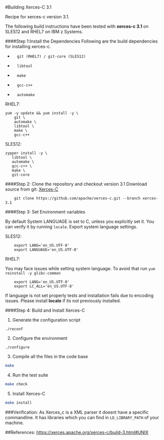 #Building Xerces-C 3.1

Recipe for xerces-c version 3.1.

The following build instructions have been tested with **xerces-c 3.1** on SLES12 and RHEL7 on IBM z Systems.

####Step 1:Install the Dependencies
Following are the build dependencies for installing xerces-c. 
*		git (RHEL7) / git-core (SLES12)
*       libtool
*       make
*       gcc-c++
*       automake

RHEL7:
```
yum -y update && yum install -y \
    git \
    automake \
    libtool \
    make \
    gcc-c++
```

SLES12:
```
zypper install -y \
   libtool \
   automake \
   gcc-c++ \
   make \
   git-core
```

####Step 2: Clone the repository and checkout version 3.1
Download  source from git: [Xerces-C]
```
    git clone https://github.com/apache/xerces-c.git --branch xerces-3.1
```

####Step 3: Set Environment variables

By default System LANGUAGE is set to C, unless you explicitly set it. You can verify it by running ```locale```. Export system language settings.

SLES12:

```
    export LANG='en_US.UTF-8'
    export LANGUAGE='en_US.UTF-8'
```

RHEL7:

You may face issues while setting system language. To avoid that run
```yum reinstall -y glibc-common```

```
    export LANG='en_US.UTF-8'
    export LC_ALL='en_US.UTF-8'
```

If language is not set properly tests and installation fails due to encoding issues. Please install **locale** if its not previously installed.

####Step 4: Build and Install Xerces-C
1. Generate the configuration script
```
./reconf
```
2. Configure the environment
```
./configure
```
3. Compile all the files in the code base
```sh
make
```
4. Run the test suite
```sh
make check
```
5. Install Xerces-C
```sh
make install
```

###Verification:
As Xerces_c is a XML parser it doesnt have a specific commandline. It has libraries which you can find in `LD_LIBRARY_PATH` of your machine.

##References:
https://xerces.apache.org/xerces-c/build-3.html#UNIX

[Xerces-C]:https://github.com/apache/xerces-c.git
